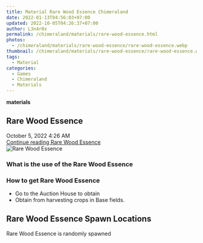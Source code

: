 ```yaml
---
title: Material Rare Wood Essence Chimeraland
date: 2022-01-13T04:56:03+07:00
updated: 2022-10-05T04:26:37+07:00
author: L3n4r0x
permalink: /chimeraland/materials/rare-wood-essence.html
photos:
  - /chimeraland/materials/rare-wood-essence/rare-wood-essence.webp
thumbnail: /chimeraland/materials/rare-wood-essence/rare-wood-essence.webp
tags:
  - Material
categories:
  - Games
  - Chimeraland
  - Materials
---
```


<section id="bootstrap-wrapper">
  <link
    rel="stylesheet"
    href="https://cdn.statically.io/gh/dimaslanjaka/Web-Manajemen/40ac3225/css/bootstrap-4.5-wrapper.css"
  />
  <div
    class="row g-0 border rounded overflow-hidden flex-md-row mb-4 shadow-sm position-relative bg-light text-dark"
  >
    <div class="col p-4 d-flex flex-column position-static">
      <strong class="d-inline-block mb-2 text-success">materials</strong>
      <h2 class="mb-0">Rare Wood Essence</h2>
      <div class="mb-1 text-muted">October 5, 2022 4:26 AM</div>
      <a
        href="/chimeraland/materials/rare-wood-essence.html"
        class="stretched-link d-none"
        >Continue reading Rare Wood Essence</a
      >
    </div>
    <div class="col-auto d-none d-lg-block">
      <img
        src="/chimeraland/materials/rare-wood-essence/rare-wood-essence.webp"
        alt="Rare Wood Essence"
      />
    </div>
  </div>
  <div class="row bg-light text-dark">
    <div class="col-lg-6 col-12 mb-2">
      <div class="card">
        <div class="card-body">
          <h3 class="card-title">What is the use of the Rare Wood Essence</h3>
          <div class="card-text"><ul></ul></div>
        </div>
      </div>
    </div>
    <div class="col-lg-6 col-12 mb-2">
      <div class="card">
        <div class="card-body">
          <h3 class="card-title">How to get Rare Wood Essence</h3>
          <div class="card-text">
            <ul>
              <li>Go to the Auction House to obtain</li>
              <li>Obtain from harvesting crops in Base fields.</li>
            </ul>
          </div>
        </div>
      </div>
    </div>
    <div class="col-12 mb-2">
      <h2>Rare Wood Essence Spawn Locations</h2>
      <p>Rare Wood Essence is randomly spawned</p>
    </div>
  </div>
</section>